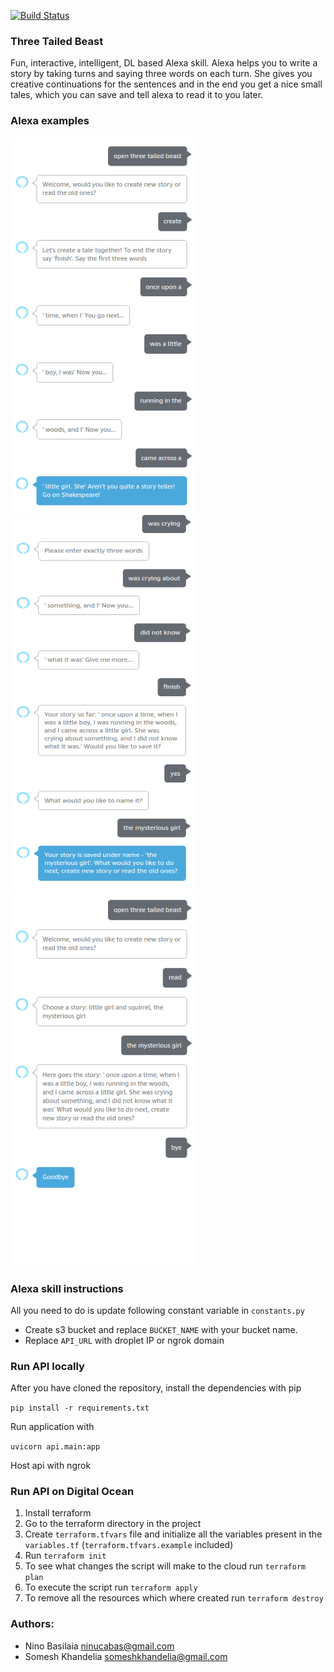 [![Build Status](https://travis-ci.com/bassilevs/story-time.svg?token=bDqHruNgVxKBTS5Au7qq&branch=master)](https://travis-ci.com/bassilevs/story-time)

### Three Tailed Beast
Fun, interactive, intelligent, DL based Alexa skill. Alexa helps you to write a story by taking turns and saying three words on each turn. She gives you creative continuations for the sentences and in the end you get a nice small tales, which you can save and tell alexa to read it to you later.

### Alexa examples
<p float="left">
  <img width="300" height="600" src="resources/alexa_1.png">
  <img width="300" height="600" src="resources/alexa_2.png">
  <img width="300" height="600" src="resources/alexa_3.png">
</p>


### Alexa skill instructions
All you need to do is update following constant variable in `constants.py`
* Create s3 bucket and replace `BUCKET_NAME` with your bucket name.
* Replace `API_URL` with droplet IP or ngrok domain

### Run API locally
After you have cloned the repository, install the dependencies with pip

`pip install -r requirements.txt`

Run application with

`uvicorn api.main:app`

Host api with ngrok

### Run API on Digital Ocean
1. Install terraform 
2. Go to the terraform directory in the project
3. Create `terraform.tfvars` file and initialize all the variables present in the `variables.tf` (`terraform.tfvars.example` included)
4. Run `terraform init` 
5. To see what changes the script will make to the cloud run `terraform plan`
6. To execute the script run `terraform apply`
7. To remove all the resources which where created run `terraform destroy`

### Authors:
* Nino Basilaia ninucabas@gmail.com
* Somesh Khandelia  someshkhandelia@gmail.com
